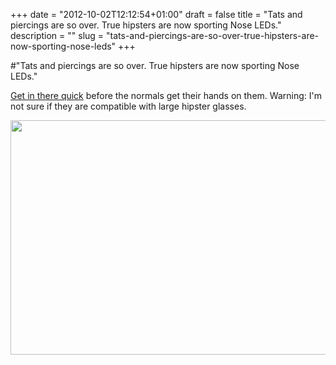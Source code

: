+++
date = "2012-10-02T12:12:54+01:00"
draft = false
title = "Tats and piercings are so over. True hipsters are now sporting Nose LEDs."
description = ""
slug = "tats-and-piercings-are-so-over-true-hipsters-are-now-sporting-nose-leds"
+++

#"Tats and piercings are so over. True hipsters are now sporting Nose LEDs."

<a href="http://www.seeedstudio.com/depot/nose-led-kit-p-1274.html?cPath=202">Get in there quick</a> before the normals get their hands on them. Warning: I'm not sure if they are compatible with large hipster glasses.

<a href="http://www.seeedstudio.com/depot/nose-led-kit-p-1274.html?cPath=202"><img src="https://s3-eu-west-1.amazonaws.com/conoroneill.net/wp-content/uploads/2012/10/nosekit-.jpg" alt="" title="nosekit" width="600" height="375" class="alignnone size-full wp-image-868" /></a>


